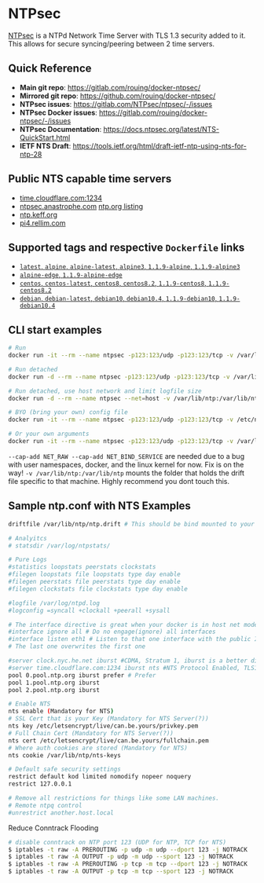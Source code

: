# NTPsec

[NTPsec](https://ntpsec.org/) is a NTPd Network Time Server with TLS 1.3 security added to it. This allows for secure syncing/peering between 2 time servers. 

## Quick Reference
* __Main git repo__: https://gitlab.com/rouing/docker-ntpsec/
* __Mirrored git repo__: https://github.com/rouing/docker-ntpsec/
* __NTPsec issues__: https://gitlab.com/NTPsec/ntpsec/-/issues
* __NTPsec Docker issues__: https://gitlab.com/rouing/docker-ntpsec/-/issues
* __NTPsec Documentation__: https://docs.ntpsec.org/latest/NTS-QuickStart.html
* __IETF NTS Draft__: https://tools.ietf.org/html/draft-ietf-ntp-using-nts-for-ntp-28

## Public NTS capable time servers

* [time.cloudflare.com:1234](https://www.cloudflare.com/time/)
* [ntpsec.anastrophe.com](https://ntpsec.anastrophe.com/) [ntp.org listing](http://support.ntp.org/bin/view/Servers/PublicTimeServer001384)
* [ntp.keff.org](http://ntp.keff.org/)
* [pi4.rellim.com](https://pi4.rellim.com/)

## Supported tags and respective `Dockerfile` links

* [`latest`, `alpine`, `alpine-latest`, `alpine3`, `1.1.9-alpine`, `1.1.9-alpine3`](https://gitlab.com/rouing/docker-ntpsec/-/blob/master/ntpsec_alpine) 
* [`alpine-edge`, `1.1.9-alpine-edge`](https://gitlab.com/rouing/docker-ntpsec/-/blob/master/ntpsec_alpine-edge)
* [`centos`, `centos-latest`, `centos8`, `centos8.2`, `1.1.9-centos8`, `1.1.9-centos8.2`](https://gitlab.com/rouing/docker-ntpsec/-/blob/master/ntpsec_centos)
* [`debian`, `debian-latest`, `debian10`, `debian10.4`, `1.1.9-debian10`, `1.1.9-debian10.4`](https://gitlab.com/rouing/docker-ntpsec/-/blob/master/ntpsec_debian)

## CLI start examples 
```bash
# Run
docker run -it --rm --name ntpsec -p123:123/udp -p123:123/tcp -v /var/lib/ntp:/var/lib/ntp  --cap-add SYS_TIME --cap-add SYS_NICE --cap-add NET_RAW --cap-add NET_BIND_SERVICE ardoin/ntpsec

# Run detached
docker run -d --rm --name ntpsec -p123:123/udp -p123:123/tcp -v /var/lib/ntp:/var/lib/ntp --cap-add SYS_TIME --cap-add SYS_NICE --cap-add NET_RAW --cap-add NET_BIND_SERVICE ardoin/ntpsec

# Run detached, use host network and limit logfile size
docker run -d --rm --name ntpsec --net=host -v /var/lib/ntp:/var/lib/ntp  --cap-add SYS_TIME --cap-add SYS_NICE --log-opt max-size=1m --log-opt max-file=3 ardoin/ntpsec

# BYO (bring your own) config file
docker run -it --rm --name ntpsec -p123:123/udp -p123:123/tcp -v /etc/ntp.conf:/etc/ntp.conf -v /var/lib/ntp:/var/lib/ntp --cap-add SYS_TIME --cap-add SYS_NICE --cap-add NET_RAW --cap-add NET_BIND_SERVICE ardoin/ntpsec

# Or your own arguments
docker run -it --rm --name ntpsec -p123:123/udp -p123:123/tcp -v /var/lib/ntp:/var/lib/ntp  --cap-add SYS_TIME --cap-add SYS_NICE --cap-add NET_RAW --cap-add NET_BIND_SERVICE ardoin/ntpsec --help
```
`--cap-add NET_RAW --cap-add NET_BIND_SERVICE` are needed due to a bug with user namespaces, docker, and the linux kernel for now. Fix is on the way!
`-v /var/lib/ntp:/var/lib/ntp` mounts the folder that holds the drift file specific to that machine. Highly recommend you dont touch this.

## Sample ntp.conf with NTS Examples

```bash
driftfile /var/lib/ntp/ntp.drift # This should be bind mounted to your host as it is specific to the host its running on.

# Analyitcs
# statsdir /var/log/ntpstats/

# Pure Logs 
#statistics loopstats peerstats clockstats 
#filegen loopstats file loopstats type day enable
#filegen peerstats file peerstats type day enable
#filegen clockstats file clockstats type day enable

#logfile /var/log/ntpd.log 
#logconfig =syncall +clockall +peerall +sysall

# The interface directive is great when your docker is in host net mode. (It works)
#interface ignore all # Do no engage(ignore) all interfaces
#interface listen eth1 # Listen to that one interface with the public IP. 
# The last one overwrites the first one

#server clock.nyc.he.net iburst #CDMA, Stratum 1, iburst is a better disconnect netflow. 
#server time.cloudflare.com:1234 iburst nts #NTS Protocol Enabled, TLS1.3 Only by Default, Port 123 over TCP(!)
pool 0.pool.ntp.org iburst prefer # Prefer
pool 1.pool.ntp.org iburst
pool 2.pool.ntp.org iburst

# Enable NTS
nts enable (Mandatory for NTS)
# SSL Cert that is your Key (Mandatory for NTS Server(?))
nts key /etc/letsencrypt/live/can.be.yours/privkey.pem
# Full Chain Cert (Mandatory for NTS Server(?))
nts cert /etc/letsencrypt/live/can.be.yours/fullchain.pem
# Where auth cookies are stored (Mandatory for NTS)
nts cookie /var/lib/ntp/nts-keys

# Default safe security settings
restrict default kod limited nomodify nopeer noquery
restrict 127.0.0.1

# Remove all restrictions for things like some LAN machines. 
# Remote ntpq control
#unrestrict another.host.local
```

Reduce Conntrack Flooding
```sh
# disable conntrack on NTP port 123 (UDP for NTP, TCP for NTS)
$ iptables -t raw -A PREROUTING -p udp -m udp --dport 123 -j NOTRACK
$ iptables -t raw -A OUTPUT -p udp -m udp --sport 123 -j NOTRACK
$ iptables -t raw -A PREROUTING -p tcp -m tcp --dport 123 -j NOTRACK
$ iptables -t raw -A OUTPUT -p tcp -m tcp --sport 123 -j NOTRACK
```
